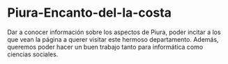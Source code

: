 # Piura-Encanto-del-la-costa
Dar a conocer información sobre los aspectos de Piura, poder incitar a los que vean la página a querer visitar este hermoso departamento. Además, queremos poder hacer un buen trabajo tanto para informática como ciencias sociales.
